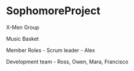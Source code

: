 # SophomoreProject
X-Men Group

Music Basket 

Member Roles - 
  Scrum leader - Alex

  Development team - Ross, Owen, Mara, Francisco
